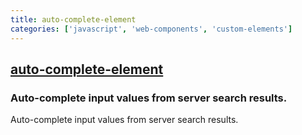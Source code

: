 ```yaml
---
title: auto-complete-element
categories: ['javascript', 'web-components', 'custom-elements']
---
```

## [auto-complete-element](https://github.com/github/auto-complete-element)

### Auto-complete input values from server search results.


Auto-complete input values from server search results.

